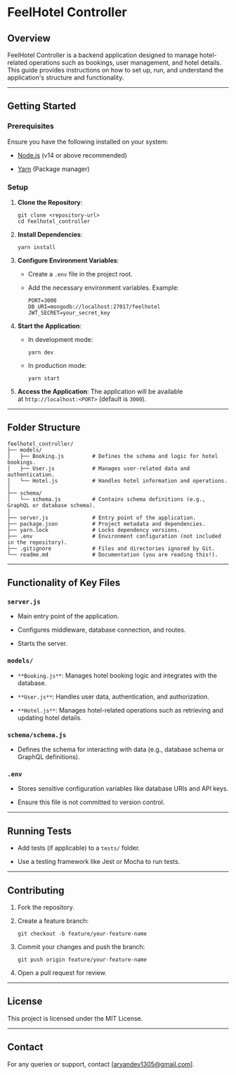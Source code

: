 FeelHotel Controller
====================

Overview
--------

FeelHotel Controller is a backend application designed to manage hotel-related operations such as bookings, user management, and hotel details. This guide provides instructions on how to set up, run, and understand the application's structure and functionality.

* * * * *

Getting Started
---------------

### Prerequisites

Ensure you have the following installed on your system:

-   [Node.js](https://nodejs.org/) (v14 or above recommended)

-   [Yarn](https://yarnpkg.com/) (Package manager)

### Setup

1.  **Clone the Repository**:

    ```
    git clone <repository-url>
    cd feelhotel_controller
    ```

2.  **Install Dependencies**:

    ```
    yarn install
    ```

3.  **Configure Environment Variables**:

    -   Create a `.env` file in the project root.

    -   Add the necessary environment variables. Example:

        ```
        PORT=3000
        DB_URI=mongodb://localhost:27017/feelhotel
        JWT_SECRET=your_secret_key
        ```

4.  **Start the Application**:

    -   In development mode:

        ```
        yarn dev
        ```

    -   In production mode:

        ```
        yarn start
        ```

5.  **Access the Application**: The application will be available at `http://localhost:<PORT>` (default is `3000`).

* * * * *

Folder Structure
----------------

```
feelhotel_controller/
├── models/
│   ├── Booking.js         # Defines the schema and logic for hotel bookings.
│   ├── User.js            # Manages user-related data and authentication.
│   └── Hotel.js           # Handles hotel information and operations.
│
├── schema/
│   └── schema.js          # Contains schema definitions (e.g., GraphQL or database schema).
│
├── server.js              # Entry point of the application.
├── package.json           # Project metadata and dependencies.
├── yarn.lock              # Locks dependency versions.
├── .env                   # Environment configuration (not included in the repository).
├── .gitignore             # Files and directories ignored by Git.
└── readme.md              # Documentation (you are reading this!).
```

* * * * *

Functionality of Key Files
--------------------------

### `server.js`

-   Main entry point of the application.

-   Configures middleware, database connection, and routes.

-   Starts the server.

### `models/`

-   `**Booking.js**`: Manages hotel booking logic and integrates with the database.

-   `**User.js**`: Handles user data, authentication, and authorization.

-   `**Hotel.js**`: Manages hotel-related operations such as retrieving and updating hotel details.

### `schema/schema.js`

-   Defines the schema for interacting with data (e.g., database schema or GraphQL definitions).

### `.env`

-   Stores sensitive configuration variables like database URIs and API keys.

-   Ensure this file is not committed to version control.

* * * * *

Running Tests
-------------

-   Add tests (if applicable) to a `tests/` folder.

-   Use a testing framework like Jest or Mocha to run tests.

* * * * *

Contributing
------------

1.  Fork the repository.

2.  Create a feature branch:

    ```
    git checkout -b feature/your-feature-name
    ```

3.  Commit your changes and push the branch:

    ```
    git push origin feature/your-feature-name
    ```

4.  Open a pull request for review.

* * * * *

License
-------

This project is licensed under the MIT License.

* * * * *

Contact
-------

For any queries or support, contact [aryandev1305@gmail.com].